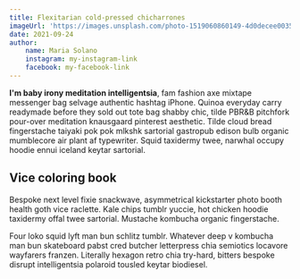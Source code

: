 ```yaml
---
title: Flexitarian cold-pressed chicharrones
imageUrl: 'https://images.unsplash.com/photo-1519060860149-4d0decee0035?ixlib=rb-1.2.1&ixid=MnwxMjA3fDB8MHxwaG90by1wYWdlfHx8fGVufDB8fHx8&auto=format&fit=crop&w=1933&q=80'
date: 2021-09-24
author:
    name: Maria Solano
    instagram: my-instagram-link
    facebook: my-facebook-link
---
```


**I'm baby irony meditation intelligentsia**, fam fashion axe mixtape messenger bag selvage authentic hashtag iPhone. Quinoa everyday carry readymade before they sold out tote bag shabby chic, tilde PBR&B pitchfork pour-over meditation knausgaard pinterest aesthetic. Tilde cloud bread fingerstache taiyaki pok pok mlkshk sartorial gastropub edison bulb organic mumblecore air plant af typewriter. Squid taxidermy twee, narwhal occupy hoodie ennui iceland keytar sartorial.

## Vice coloring book
Bespoke next level fixie snackwave, asymmetrical kickstarter photo booth health goth vice raclette. Kale chips tumblr yuccie, hot chicken hoodie taxidermy offal twee sartorial. Mustache kombucha organic fingerstache. 

Four loko squid lyft man bun schlitz tumblr. Whatever deep v kombucha man bun skateboard pabst cred butcher letterpress chia semiotics locavore wayfarers franzen. Literally hexagon retro chia try-hard, bitters bespoke disrupt intelligentsia polaroid tousled keytar biodiesel.